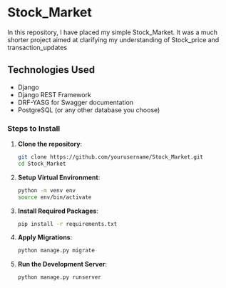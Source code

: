 # Stock_Market
In this repository, I have placed my simple Stock_Market. It was a much shorter project aimed at clarifying my understanding of Stock_price and transaction_updates

## Technologies Used
- Django
- Django REST Framework
- DRF-YASG for Swagger documentation
- PostgreSQL (or any other database you choose)
 

### Steps to Install
1. **Clone the repository**:
   ```bash
   git clone https://github.com/yourusername/Stock_Market.git
   cd Stock_Market

2. **Setup Virtual Environment**:
   ```bash
   python -m venv env
   source env/bin/activate 

3. **Install Required Packages**:
   ```bash
   pip install -r requirements.txt

4. **Apply Migrations**:
   ```bash
   python manage.py migrate

5. **Run the Development Server**:
   ```bash
   python manage.py runserver